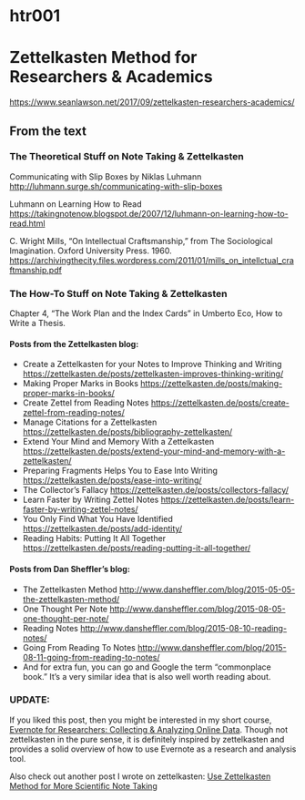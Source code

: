 # htr001

# Zettelkasten Method for Researchers & Academics

https://www.seanlawson.net/2017/09/zettelkasten-researchers-academics/

## From the text

### The Theoretical Stuff on Note Taking & Zettelkasten
Communicating with Slip Boxes by Niklas Luhmann
http://luhmann.surge.sh/communicating-with-slip-boxes

Luhmann on Learning How to Read https://takingnotenow.blogspot.de/2007/12/luhmann-on-learning-how-to-read.html

C. Wright Mills, “On Intellectual Craftsmanship,” from The Sociological Imagination. Oxford University Press. 1960.
https://archivingthecity.files.wordpress.com/2011/01/mills_on_intellctual_craftmanship.pdf

### The How-To Stuff on Note Taking & Zettelkasten
Chapter 4, “The Work Plan and the Index Cards” in Umberto Eco, How to Write a Thesis.

#### Posts from the Zettelkasten blog:

* Create a Zettelkasten for your Notes to Improve Thinking and Writing https://zettelkasten.de/posts/zettelkasten-improves-thinking-writing/
* Making Proper Marks in Books https://zettelkasten.de/posts/making-proper-marks-in-books/
* Create Zettel from Reading Notes https://zettelkasten.de/posts/create-zettel-from-reading-notes/
* Manage Citations for a Zettelkasten https://zettelkasten.de/posts/bibliography-zettelkasten/
* Extend Your Mind and Memory With a Zettelkasten https://zettelkasten.de/posts/extend-your-mind-and-memory-with-a-zettelkasten/
* Preparing Fragments Helps You to Ease Into Writing https://zettelkasten.de/posts/ease-into-writing/
* The Collector’s Fallacy https://zettelkasten.de/posts/collectors-fallacy/
* Learn Faster by Writing Zettel Notes https://zettelkasten.de/posts/learn-faster-by-writing-zettel-notes/
* You Only Find What You Have Identified https://zettelkasten.de/posts/add-identity/
* Reading Habits: Putting It All Together https://zettelkasten.de/posts/reading-putting-it-all-together/

#### Posts from Dan Sheffler’s blog:

* The Zettelkasten Method http://www.dansheffler.com/blog/2015-05-05-the-zettelkasten-method/
* One Thought Per Note http://www.dansheffler.com/blog/2015-08-05-one-thought-per-note/
* Reading Notes http://www.dansheffler.com/blog/2015-08-10-reading-notes/
* Going From Reading To Notes http://www.dansheffler.com/blog/2015-08-11-going-from-reading-to-notes/
* And for extra fun, you can go and Google the term “commonplace book.” It’s a very similar idea that is also well worth reading about.

### UPDATE:

If you liked this post, then you might be interested in my short course, [Evernote for Researchers: Collecting & Analyzing Online Data](https://www.udemy.com/evernote-for-researchers/). Though not zettelkasten in the pure sense, it is definitely inspired by zettelkasten and provides a solid overview of how to use Evernote as a research and analysis tool.

Also check out another post I wrote on zettelkasten: [Use Zettelkasten Method for More Scientific Note Taking](https://www.seanlawson.net/2018/02/use-zettelkasten-method-scientific-note-taking/)